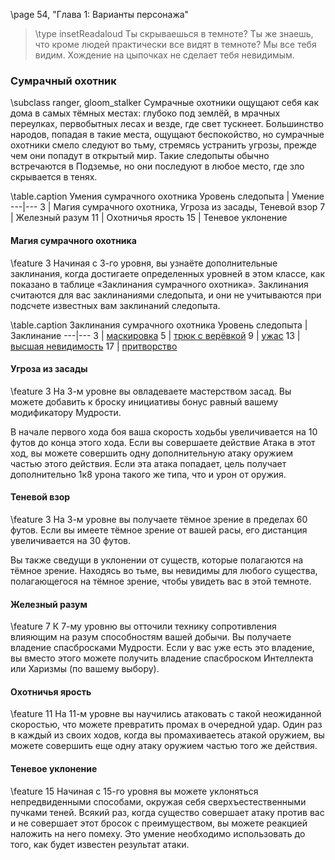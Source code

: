 \page 54, "Глава 1: Варианты персонажа"
> \type insetReadaloud
> Ты скрываешься в темноте? Ты же знаешь, что кроме людей практически все видят в темноте? Мы все тебя видим. Хождение на цыпочках не сделает тебя невидимым.

### Сумрачный охотник
\subclass ranger, gloom_stalker 
Сумрачные охотники ощущают себя как дома в самых тёмных местах: глубоко под землёй, в мрачных переулках, первобытных лесах и везде, где свет тускнеет. Большинство народов, попадая в такие места, ощущают беспокойство, но сумрачные охотники смело следуют во тьму, стремясь устранить угрозы, прежде чем они попадут в открытый мир. Такие следопыты обычно встречаются в Подземье, но они последуют в любое место, где зло скрывается в тенях.

\table.caption Умения сумрачного охотника
Уровень следопыта | Умение
---|---
3 | Магия сумрачного охотника, Угроза из засады, Теневой взор
7 | Железный разум
11 | Охотничья ярость
15 | Теневое уклонение

#### Магия сумрачного охотника
\feature 3 Начиная с 3-го уровня, вы узнаёте дополнительные заклинания, когда достигаете определенных уровней в этом классе, как показано в таблице «Заклинания сумрачного охотника». Заклинания считаются для вас заклинаниями следопыта, и они не учитываются при подсчете известных вам заклинаний следопыта.

\table.caption Заклинания сумрачного охотника
Уровень следопыта | Заклинание
---|---
3 | [маскировка](spell.disguise_self)
5 | [трюк с верёвкой](spell.rope_trick)
9 | [ужас](spell.fear)
13 | [высшая невидимость](spell.greater_invisibility)
17 | [притворство](spell.seeming)

#### Угроза из засады
\feature 3 
На 3-м уровне вы овладеваете мастерством засад. Вы можете добавить к броску инициативы бонус равный вашему модификатору Мудрости.

В начале первого хода боя ваша скорость ходьбы увеличивается на 10 футов до конца этого хода. Если вы совершаете действие Атака в этот ход, вы можете совершить одну дополнительную атаку оружием частью этого действия. Если эта атака попадает, цель получает дополнительно 1к8 урона такого же типа, что и урон от оружия.

#### Теневой взор
\feature 3
На 3-м уровне вы получаете тёмное зрение в пределах 60 футов. Если вы имеете тёмное зрение от вашей расы, его дистанция увеличивается на 30 футов.

Вы также сведущи в уклонении от существ, которые полагаются на тёмное зрение. Находясь во тьме, вы невидимы для любого существа, полагающегося на тёмное зрение, чтобы увидеть вас в этой темноте.

#### Железный разум
\feature 7 
К 7-му уровню вы отточили технику сопротивления влияющим на разум способностям вашей добычи. Вы получаете владение спасбросками Мудрости. Если у вас уже есть это владение, вы вместо этого можете получить владение спасброском Интеллекта или Харизмы (по вашему выбору).

#### Охотничья ярость
\feature 11 
На 11-м уровне вы научились атаковать с такой неожиданной скоростью, что можете превратить промах в очередной удар. Один раз в каждый из своих ходов, когда вы промахиваетесь атакой оружием, вы можете совершить еще одну атаку оружием частью того же действия.

#### Теневое уклонение
\feature 15 
Начиная с 15-го уровня вы можете уклоняться непредвиденными способами, окружая себя сверхъестественными пучками теней. Всякий раз, когда существо совершает атаку против вас и не совершает этот бросок с преимуществом, вы можете реакцией наложить на него помеху. Это умение необходимо использовать до того, как будет известен результат атаки.
